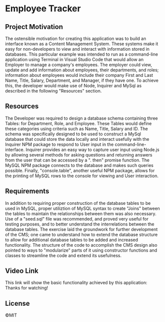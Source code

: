 # Employee Tracker


## Project Motivation

The ostensible motivation for creating this application was to build an interface known as a Content Management System. These systems make it easy for non-developers to view and interact with information stored in databases. This particular example was intended to run as a command-line application using Terminal in Visual Studio Code that would allow an Employer to manage a company's employees. The employer could view, update and add information about employees, their departments, and roles; information about employees would include their company First and Last Name, Title, Salary, Department, and Manager, if they have one. To achieve this, the developer would make use of Node, Inquirer and MySql as described in the following "Resources" section.


## Resources

The Developer was required to design a database schema containing three Tables: for Department, Role, and Employee. These Tables would define these categories using criteria such as Name, Title, Salary and ID. The schema was specifically designed to be used to construct a MySql database that could store the data locally and interact usefully with the Inquirer NPM package to respond to User input in the command-line-interface. Inquirer provides an easy way to capture user input using Node.js by allowing several methods for asking questions and returning answers from the user that can be accessed by a ". then" promise function. The MySQL NPM package connects to the database and makes such queries possible. Finally, "console.table", another useful NPM package, allows for the printing of MySQL rows to the console for viewing and User interaction.


## Requirements

In addition to requiring proper construction of the database tables to be used in MySQL, proper utiliztion of MySQL syntax to create "Joins" between the tables to maintain the relationships between them was also necessary. Use of a "seed.sql" file was recommended, and proved very useful for testing purposes, and to better understand the interrelations between the database tables. The exercise laid the groundwork for further development of the CMS; one came to understand how to extend the database structure to allow for additional database tables to be added and increased functionality. The structure of the code to accomplish the CMS design also pointed to ways to "modularize" parts of it using constructor functions and classes to streamline the code and extend its usefulness.


## Video Link

This link will show the basic functionality achieved by this application:
Thanks for watching!


## License

&copy;MIT













